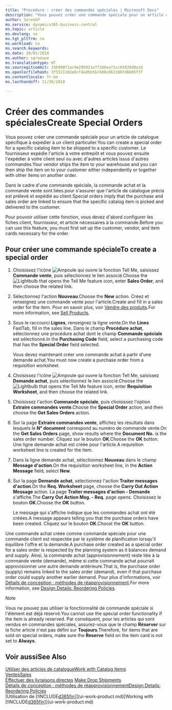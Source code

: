```yaml
---
title: "Procédure : créer des commandes spéciales | Microsoft Docs"
description: "Vous pouvez créer une commande spéciale pour un article de catalogue spécifique à expédier à un client particulier. Le fournisseur expédie l'article à votre entrepôt et vous pouvez ensuite l'expédier à votre client seul ou avec d'autres articles issus d'autres commandes."
author: SorenGP
ms.service: dynamics365-business-central
ms.topic: article
ms.devlang: na
ms.tgt_pltfrm: na
ms.workload: na
ms.search.keywords: 
ms.date: 10/01/2018
ms.author: sgroespe
ms.translationtype: HT
ms.sourcegitcommit: 33b900f1ac9e295921e7f3d6ea72cc93939d8a1b
ms.openlocfilehash: 3f5521102ebcf4ad6b5bcb88c862106fd6b85f3f
ms.contentlocale: fr-be
ms.lasthandoff: 11/26/2018

---
```

# <a name="create-special-orders"></a><span data-ttu-id="c274c-104">Créer des commandes spéciales</span><span class="sxs-lookup"><span data-stu-id="c274c-104">Create Special Orders</span></span>
<span data-ttu-id="c274c-105">Vous pouvez créer une commande spéciale pour un article de catalogue spécifique à expédier à un client particulier.</span><span class="sxs-lookup"><span data-stu-id="c274c-105">You can create a special order for a specific catalog item to be shipped to a specific customer.</span></span> <span data-ttu-id="c274c-106">Le fournisseur expédie l'article à votre entrepôt et vous pouvez ensuite l'expédier à votre client seul ou avec d'autres articles issus d'autres commandes.</span><span class="sxs-lookup"><span data-stu-id="c274c-106">Your vendor ships the item to your warehouse and you can then ship the item on to your customer either independently or together with other items on another order.</span></span>  

<span data-ttu-id="c274c-107">Dans le cadre d'une commande spéciale, la commande achat et la commande vente sont liées pour s'assurer que l'article de catalogue précis est prélevé et expédié au client.</span><span class="sxs-lookup"><span data-stu-id="c274c-107">Special orders imply that the purchase and sales order are linked to ensure that the specific catalog item is picked and delivered to the customer.</span></span>  

<span data-ttu-id="c274c-108">Pour pouvoir utiliser cette fonction, vous devez d'abord configurer les fiches client, fournisseur, et article nécessaires à la commande.</span><span class="sxs-lookup"><span data-stu-id="c274c-108">Before you can use this feature, you must first set up the customer, vendor, and item cards necessary for the order.</span></span>  

## <a name="to-create-a-special-order"></a><span data-ttu-id="c274c-109">Pour créer une commande spéciale</span><span class="sxs-lookup"><span data-stu-id="c274c-109">To create a special order</span></span>  
1.  <span data-ttu-id="c274c-110">Choisissez l'icône ![Ampoule qui ouvre la fonction Tell Me](media/ui-search/search_small.png "Dites-moi ce que vous voulez faire"), saisissez **Commande vente**, puis sélectionnez le lien associé.</span><span class="sxs-lookup"><span data-stu-id="c274c-110">Choose the ![Lightbulb that opens the Tell Me feature](media/ui-search/search_small.png "Tell me what you want to do") icon, enter **Sales Order**, and then choose the related link.</span></span>  
2. <span data-ttu-id="c274c-111">Sélectionnez l'action **Nouveau**.</span><span class="sxs-lookup"><span data-stu-id="c274c-111">Choose the **New** action.</span></span> <span data-ttu-id="c274c-112">Créez et renseignez une commande vente pour l'article.</span><span class="sxs-lookup"><span data-stu-id="c274c-112">Create and fill in a  sales order for the item.</span></span> <span data-ttu-id="c274c-113">Pour en savoir plus, voir [Vendre des produits](sales-how-sell-products.md).</span><span class="sxs-lookup"><span data-stu-id="c274c-113">For more information, see [Sell Products](sales-how-sell-products.md).</span></span>
3.  <span data-ttu-id="c274c-114">Sous le raccourci **Lignes**, renseignez la ligne vente.</span><span class="sxs-lookup"><span data-stu-id="c274c-114">On the **Lines** FastTab, fill in the sales line.</span></span> <span data-ttu-id="c274c-115">Dans le champ **Procédure achat**, sélectionnez une procédure achat dont le champ **Commande spéciale** est sélectionné.</span><span class="sxs-lookup"><span data-stu-id="c274c-115">In the **Purchasing Code** field, select a purchasing code that has the **Special Order** field selected.</span></span>

    <span data-ttu-id="c274c-116">Vous devez maintenant créer une commande achat à partir d'une demande achat.</span><span class="sxs-lookup"><span data-stu-id="c274c-116">You must now create a purchase order from a requisition worksheet.</span></span>  
4. <span data-ttu-id="c274c-117">Choisissez l'icône ![Ampoule qui ouvre la fonction Tell Me](media/ui-search/search_small.png "Dites-moi ce que vous voulez faire"), saisissez **Demande achat**, puis sélectionnez le lien associé.</span><span class="sxs-lookup"><span data-stu-id="c274c-117">Choose the ![Lightbulb that opens the Tell Me feature](media/ui-search/search_small.png "Tell me what you want to do") icon, enter **Requisition Worksheet**, and then choose the related link.</span></span>  
5. <span data-ttu-id="c274c-118">Choisissez l'action **Commande spéciale**, puis choisissez l'option **Extraire commandes vente**.</span><span class="sxs-lookup"><span data-stu-id="c274c-118">Choose the **Special Order** action, and then choose the **Get Sales Orders** action.</span></span>  
6.  <span data-ttu-id="c274c-119">Sur la page **Extraire commandes vente**, affichez les résultats dans lesquels le **N° document** correspond au numéro de commande vente.</span><span class="sxs-lookup"><span data-stu-id="c274c-119">On the **Get Sales Orders** page, show results where the **Document No.** is the sales order number.</span></span> <span data-ttu-id="c274c-120">Cliquez sur le bouton **OK**.</span><span class="sxs-lookup"><span data-stu-id="c274c-120">Choose the **OK** button.</span></span> <span data-ttu-id="c274c-121">Une ligne demande achat est créée pour l'article.</span><span class="sxs-lookup"><span data-stu-id="c274c-121">A requisition worksheet line is created for the item.</span></span>  
7.  <span data-ttu-id="c274c-122">Dans la ligne demande achat, sélectionnez **Nouveau** dans le champ **Message d'action**.</span><span class="sxs-lookup"><span data-stu-id="c274c-122">On the requisition worksheet line, in the **Action Message** field, select **New**.</span></span>  
8.  <span data-ttu-id="c274c-123">Sur la page **Demande achat**, sélectionnez l'action **Traiter messages d'action**.</span><span class="sxs-lookup"><span data-stu-id="c274c-123">On the **Req. Worksheet** page, choose the **Carry Out Action Message** action.</span></span> <span data-ttu-id="c274c-124">La page **Traiter messages d'action - Demande** s'affiche.</span><span class="sxs-lookup"><span data-stu-id="c274c-124">The **Carry Out Action Msg. - Req.** page opens.</span></span> <span data-ttu-id="c274c-125">Choisissez le bouton **OK**.</span><span class="sxs-lookup"><span data-stu-id="c274c-125">Choose the **OK** button.</span></span>  

    <span data-ttu-id="c274c-126">Le message qui s'affiche indique que les commandes achat ont été créées.</span><span class="sxs-lookup"><span data-stu-id="c274c-126">A message appears telling you that the purchase orders have been created.</span></span> <span data-ttu-id="c274c-127">Cliquez sur le bouton **OK**.</span><span class="sxs-lookup"><span data-stu-id="c274c-127">Choost the **OK** button.</span></span>  

<span data-ttu-id="c274c-128">Une commande achat créée comme commande spéciale pour une commande client est respectée par le système de planification lorsqu'il équilibre l'offre et la demande.</span><span class="sxs-lookup"><span data-stu-id="c274c-128">A purchase order created as a special order for a sales order is respected by the planning system as it balances demand and supply.</span></span> <span data-ttu-id="c274c-129">Ainsi, la commande achat (approvisionnement) reste liée à la commande vente (demande), même si cette commande achat pourrait approvisionner une autre demande antérieure.</span><span class="sxs-lookup"><span data-stu-id="c274c-129">That is, the purchase order (supply) remains linked to the sales order (demand), even if that purchase order could supply another earlier demand.</span></span> <span data-ttu-id="c274c-130">Pour plus d'informations, voir [Détails de conception : méthodes de réapprovisionnement](design-details-reservation-order-tracking-and-action-messaging.md).</span><span class="sxs-lookup"><span data-stu-id="c274c-130">For more information, see [Design Details: Reordering Policies](design-details-reservation-order-tracking-and-action-messaging.md).</span></span>  

> [!NOTE]  
>  <span data-ttu-id="c274c-131">Vous ne pouvez pas utiliser la fonctionnalité de commande spéciale si l'élément est déjà réservé.</span><span class="sxs-lookup"><span data-stu-id="c274c-131">You cannot use the special order functionality if the item is already reserved.</span></span> <span data-ttu-id="c274c-132">Par conséquent, pour les articles qui sont vendus en commandes spéciales, assurez\-vous que le champ **Réserver** sur la fiche article n'est pas défini sur **Toujours**.</span><span class="sxs-lookup"><span data-stu-id="c274c-132">Therefore, for items that are sold on special orders, make sure the **Reserve** field on the item card is not set to **Always**.</span></span>  

## <a name="see-also"></a><span data-ttu-id="c274c-133">Voir aussi</span><span class="sxs-lookup"><span data-stu-id="c274c-133">See Also</span></span>  
[<span data-ttu-id="c274c-134">Utiliser des articles de catalogue</span><span class="sxs-lookup"><span data-stu-id="c274c-134">Work with Catalog Items</span></span>](inventory-how-work-nonstock-items.md)  
[<span data-ttu-id="c274c-135">Ventes</span><span class="sxs-lookup"><span data-stu-id="c274c-135">Sales</span></span>](sales-manage-sales.md)  
<span data-ttu-id="c274c-136">[Effectuer des livraisons directes](sales-how-drop-shipment.md) </span><span class="sxs-lookup"><span data-stu-id="c274c-136">[Make Drop Shipments](sales-how-drop-shipment.md) </span></span>  
[<span data-ttu-id="c274c-137">Détails de conception : méthodes de réapprovisionnement</span><span class="sxs-lookup"><span data-stu-id="c274c-137">Design Details: Reordering Policies</span></span>](design-details-reservation-order-tracking-and-action-messaging.md)  
<span data-ttu-id="c274c-138">[Utilisation de [!INCLUDE[d365fin](includes/d365fin_md.md)]](ui-work-product.md)</span><span class="sxs-lookup"><span data-stu-id="c274c-138">[Working with [!INCLUDE[d365fin](includes/d365fin_md.md)]](ui-work-product.md)</span></span>

